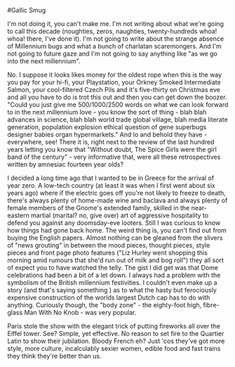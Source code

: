 #Gallic Smug

I'm not doing it, you can't make me. I'm not writing about what we're going to call this decade (noughties, zeros, naughties, twenty-hundreds whoa! whoa! there, I've done it). I'm not going to write about the strange absence of Millennium bugs and what a bunch of charlatan scaremongers. And I'm not going to future gaze and I'm not going to say anything like "as we go into the next millennium". 

No. I suppose it looks likes money for the oldest rope when this is the way you pay for your hi-fi, your Playstation, your Orkney Smoked Intermediate Salmon, your cool-filtered Czech Pils and it's five-thirty on Christmas eve and all you have to do is trot this out and then you can get down the boozer. "Could you just give me 500/1000/2500 words on what we can look forward to in the next millennium love - you know the sort of thing - blah blah advances in science, blah blah world trade global village, blah media literate generation, population explosion ethical question of gene superbugs designer babies organ hypermarkets." And lo and behold they have - everywhere, see! There it is, right next to the review of the last hundred years letting you know that "Without doubt, The Spice Girls were the girl band of the century" - very informative that, were all these retrospectives written by amnesiac fourteen year olds? 

I decided a long time ago that I wanted to be in Greece for the arrival of year zero. A low-tech country (at least it was when I first went about six years ago) where if the electric goes off you're not likely to freeze to death, there's always plenty of home-made wine and baclava and always plenty of female members of the Gnome's extended family, skilled in the near-eastern martial (marital? no, give over) art of aggressive hospitality to defend you against any doomsday-eve looters. Still I was curious to know how things had gone back home. The weird thing is, you can't find out from buying the English papers. Almost nothing can be gleaned from the slivers of "news grouting" in between the mood pieces, thought pieces, style pieces and front page photo features ("Liz Hurley went shopping this morning amid rumours that she'd run out of milk and bog roll") they all sort of expect you to have watched the telly. The gist I did get was that Dome celebrations had been a bit of a let down. I always had a problem with the symbolism of the British millennium festivities. I couldn't even make up a story (and that's saying something ) as to what the hasty but ferociously expensive construction of the worlds largest Dutch cap has to do with anything. Curiously though, the "body zone" - the eighty-foot high, fibre-glass Man With No Knob - was very popular. 

Paris stole the show with the elegant trick of putting fireworks all over the Eiffel tower. See? Simple, yet effective. No reason to set fire to the Quartier Latin to show their jubilation. Bloody French eh? Just 'cos they've got more style, more culture, incalculably sexier women, edible food and fast trains they think they're better than us.